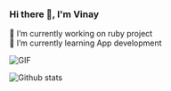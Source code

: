 ### Hi there 👋, I'm Vinay

<!--
**beamingboy/beamingboy** is a ✨ _special_ ✨ repository because its `README.md` (this file) appears on your GitHub profile.

Here are some ideas to get you started:

- 🔭 I’m currently working on ruby project
- 🌱 I’m currently learning ...
- 👯 I’m looking to collaborate on ...
- 🤔 I’m looking for help with ...
- 💬 Ask me about ...
- 📫 How to reach me: ...
- 😄 Pronouns: ...
- ⚡ Fun fact: ...
-->

🔭 I’m currently working on ruby project </br>
🌱 I’m currently learning App development </br>


![GIF](https://media1.giphy.com/media/gIODGWDBuG5AWlUExJ/giphy.gif?cid=ecf05e47j1vud3vtrxmdmxp7n60ekmyqc0d86j5akgorg1t8&rid=giphy.gif)




![Github stats](https://github-readme-stats.vercel.app/api?username=beamingboy&theme=dark&show_icons=true&count_private=true)
